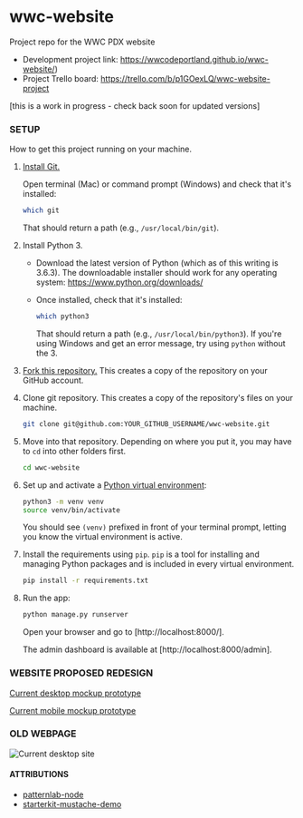 # wwc-website
Project repo for the WWC PDX website 

* Development project link: https://wwcodeportland.github.io/wwc-website/)
* Project Trello board: https://trello.com/b/p1GOexLQ/wwc-website-project

[this is a work in progress - check back soon for updated versions]

### SETUP
How to get this project running on your machine.

1. [Install Git.](https://git-scm.com/book/en/v2/Getting-Started-Installing-Git)

    Open terminal (Mac) or command prompt (Windows) and check that it's installed:

      ```sh
      which git
      ```

    That should return a path (e.g., `/usr/local/bin/git`).

2. Install Python 3.

    - Download the latest version of Python (which as of this writing is 3.6.3). The downloadable installer should work for any operating system: https://www.python.org/downloads/

    - Once installed, check that it's installed:

        ```sh
        which python3
        ```

        That should return a path (e.g., `/usr/local/bin/python3`).
        If you're using Windows and get an error message, try using `python` without the 3.

3. [Fork this repository.](https://github.com/wwcodeportland/wwc-website#fork-destination-box) This creates a copy of the repository on your GitHub account.
        

4. Clone git repository. This creates a copy of the repository's files on your machine.

      ```sh
      git clone git@github.com:YOUR_GITHUB_USERNAME/wwc-website.git
      ```

5. Move into that repository. Depending on where you put it, you may have to `cd` into other folders first.

      ```sh
      cd wwc-website
      ```

6. Set up and activate a [Python virtual environment](https://docs.python.org/3/library/venv.html):

    ```sh
    python3 -m venv venv
    source venv/bin/activate
    ```
    
    You should see `(venv)` prefixed in front of your terminal prompt, letting you know the virtual environment is active.


7. Install the requirements using `pip`. `pip` is a tool for installing and managing Python packages and is included in every virtual environment.

    ```sh
    pip install -r requirements.txt
    ```
    
8. Run the app:

    ```sh
    python manage.py runserver
    ```

    Open your browser and go to [http://localhost:8000/].

    The admin dashboard is available at [http://localhost:8000/admin].


### WEBSITE PROPOSED REDESIGN
[Current desktop mockup prototype](https://xd.adobe.com/view/e20a88af-fcee-441d-a2b5-2493744d2247/)

[Current mobile mockup prototype](https://xd.adobe.com/view/16d03437-a576-4108-969d-38c4a99804e7/)

### OLD WEBPAGE
![Current desktop site](/screenshots/WWCode-current-site.png)

#### ATTRIBUTIONS
* [patternlab-node](https://github.com/pattern-lab/patternlab-node)
* [starterkit-mustache-demo](https://github.com/pattern-lab/starterkit-mustache-demo)

